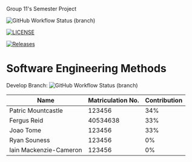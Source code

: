 Group 11's Semester Project

![GitHub Workflow Status (branch)](https://img.shields.io/github/actions/workflow/status/group11sem/set08103/main.yml?branch=master)

[![LICENSE](https://img.shields.io/github/license/group11sem/set08103.svg?style=flat-square)](https://github.com/group11sem/set08103/blob/master/LICENSE)

[![Releases](https://img.shields.io/github/release/group11sem/set08103/all.svg?style=flat-square)](https://github.com/group11sem/set08103/releases)

# Software Engineering Methods
Develop Branch: ![GitHub Workflow Status (branch)](https://img.shields.io/github/actions/workflow/status/group11sem/set08103/main.yml?branch=develop)

Name | Matriculation No. | Contribution
---|---|---
Patric Mountcastle | 123456 | 34%
Fergus Reid | 40534638 | 33%
Joao Tome | 123456 | 33%
Ryan Souness | 123456 | 0%
Iain Mackenzie-Cameron | 123456 | 0%
